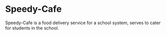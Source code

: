 # Speedy-Cafe
Speedy-Cafe is a food delivery service for a school system, serves to cater for students in the school.
